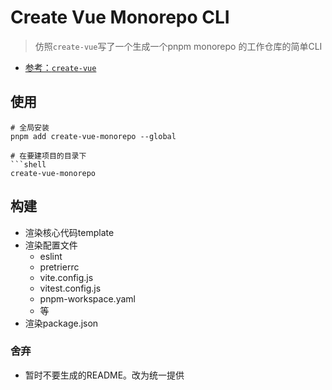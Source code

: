 # Create Vue Monorepo CLI

> 仿照`create-vue`写了一个生成一个pnpm monorepo 的工作仓库的简单CLI

- [参考：`create-vue`](https://github.com/vuejs/create-vue#readme)

## 使用

```shell
# 全局安装
pnpm add create-vue-monorepo --global

# 在要建项目的目录下
```shell
create-vue-monorepo
```


## 构建

- 渲染核心代码template
- 渲染配置文件
  - eslint
  - pretrierrc
  - vite.config.js
  - vitest.config.js
  - pnpm-workspace.yaml
  - 等
- 渲染package.json

### 舍弃

- 暂时不要生成的README。改为统一提供